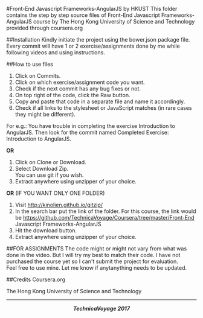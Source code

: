 #Front-End Javascript Frameworks-AngularJS by HKUST
This folder contains the step by step source files of Front-End Javascript Frameworks-AngularJS course by The Hong Kong University of Science and Technology provided through coursera.org

##Installation
Kindly initiate the project using the bower.json package file.
Every commit will have 1 or 2 exercise/assignments done by me while following videos and using instructions.

##How to use files
1. Click on Commits.
2. Click on which exercise/assignment code you want.
3. Check if the next commit has any bug fixes or not.
4. On top right of the code, click the Raw button.
5. Copy and paste that code in a separate file and name it accordingly.
6. Check if all links to the stylesheet or JavaScript matches (in rare cases they might be different).

For e.g.: You have trouble in completing the exercise Introduction to AngularJS. Then look for the commit named Completed Exercise: Introduction to AngularJS.

<strong>OR</strong>

1. Click on Clone or Download.
2. Select Download Zip.<br>You can use git if you wish.
3. Extract anywhere using unzipper of your choice.

<strong>OR</strong>
 (IF YOU WANT ONLY ONE FOLDER)

1. Visit http://kinolien.github.io/gitzip/ 
2. In the search bar put the link of the folder. For this course, the link would be https://github.com/TechnicaVoyage/Coursera/tree/master/Front-End Javascript Frameworks-AngularJS
3. Hit the download button.
4. Extract anywhere using unzipper of your choice.


##FOR ASSIGNMENTS
The code might or might not vary from what was done in the video. But I will try my best to match their code. I have not purchased the course yet so I can't submit the project for evaluation.
<br>Feel free to use mine. Let me know if anytanything needs to be updated.

##Credits
Coursera.org

The Hong Kong University of Science and Technology
<hr>
<p align="center"><b><i>TechnicaVoyage 2017</i></b></p>
